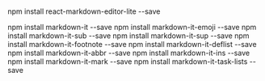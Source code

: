 #

npm install react-markdown-editor-lite --save


npm install markdown-it --save
npm install markdown-it-emoji --save
npm install markdown-it-sub --save
npm install markdown-it-sup --save
npm install markdown-it-footnote --save
npm install markdown-it-deflist --save
npm install markdown-it-abbr --save
npm install markdown-it-ins --save
npm install markdown-it-mark --save
npm install markdown-it-task-lists --save
